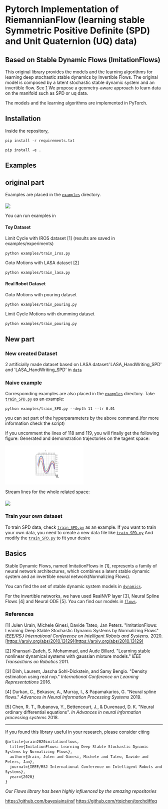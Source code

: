 # Pytorch Implementation of RiemannianFlow (learning stable Symmetric Positive Definite (SPD) and Unit Quaternion (UQ) data)
## Based on Stable Dynamic Flows (ImitationFlows)
This original library provides the models and the learning algorithms for learning deep stochastic stable dynamics by Invertible Flows.
The original model is composed by a latent stochastic stable dynamic system and an invertible flow. See [1](https://arxiv.org/abs/2010.13129)
We propose a geometry-aware approach to learn data on the manifold such as SPD or uq data.

The models and the learning algorithms are implemented in PyTorch.

## Installation
Inside the repository,

```
pip install -r requirements.txt
```

```
pip install -e .
```

## Examples
## original part
Examples are placed in the [`examples`](./examples) directory.

<img width="250" align="middle" src="https://github.com/TheCamusean/iflow/blob/main/.assets/rshape.gif">

You can run examples in

#### Toy Dataset
Limit Cycle with  IROS dataset [1] (results are saved in examples/experiments)

```
python examples/train_iros.py 
```

Goto Motions with LASA dataset [2]
```
python examples/train_lasa.py 
```

#### Real Robot Dataset
Goto Motions with pouring dataset
```
python examples/train_pouring.py 
```
Limit Cycle Motions with drumming dataset
```
python examples/train_pouring.py 
```
## New part
### New created Dataset
2 artificially made dataset based on LASA dataset:'LASA_HandWriting_SPD' and 'LASA_HandWriting_SPD' in [`data`](./data)
### Naive example
Correspomding examples are also placed in the [`examples`](./examples) directory.
Take [`train_SPD.py`](./examples/train_SPD.py) as an example:
```
python examples/train_SPD.py --depth 11 --lr 0.01
```
you can set part of the hyperparameters by the above command.(for more information check the script)

If you uncomment the lines of 118 amd 119, you will finally get the following figure:
Generated and demonstration trajectories on the tagent space:

<img width="250" align="middle" src="https://github.com/WeitaoZC/iflow/blob/main/results/trajectories/Sine_SPD.svg">

Stream lines for the whole related space:

<img width="250" align="middle" src="https://github.com/WeitaoZC/iflow/blob/main/results/stream3d/100dpi/Sine_SPD.png">


### Train your own dataset
To train SPD data, check [`train_SPD.py`](./examples/train_SPD.py) as an example.
If you want to train your own data, you need to create a new data file like [`train_SPD.py`](./ifloe/dataset/lasa_spd_dataset.py)
And modify the [`train_SPD.py`](./examples/train_SPD.py) to fit your desire

## Basics

Stable Dynamic Flows, named ImitationFlows in [1], represents a family of neural network architectures, 
which combines a latent stable dynamic system and an invertible neural network(Normalizing Flows).

You can find the set of stable dynamic system models in  [`dynamics`](./iflow/model/dynamics).

For the invertible networks, we have used RealNVP layer [3], Neural Spline Flows [4] and 
Neural ODE [5]. You can find our models in [`flows`](./iflow/model/flows).


### References
[1] Julen Urain, Michele Ginesi, Davide Tateo, Jan Peters. "ImitationFlows: Learning Deep Stable Stochastic 
Dynamic Systems by Normalizing Flows" *IEEE/RSJ International Conference on
Intelligent Robots and Systems.* 2020.[https://arxiv.org/abs/2010.13129](https://arxiv.org/abs/2010.13129)

[2] Khansari-Zadeh, S. Mohammad, and Aude Billard. "Learning stable nonlinear dynamical 
systems with gaussian mixture models." *IEEE Transactions on Robotics* 2011.

[3] Dinh, Laurent, Jascha Sohl-Dickstein, and Samy Bengio. 
"Density estimation using real nvp." *International Conference on Learning Representations* 2016.

[4] Durkan, C., Bekasov, A., Murray, I., & Papamakarios, G. 
"Neural spline flows." *Advances in Neural Information Processing Systems* 2019.

[5] Chen, R. T., Rubanova, Y., Bettencourt, J., & Duvenaud, D. K. 
"Neural ordinary differential equations". *In Advances in neural information processing systems* 2018.

---

If you found this library useful in your research, please consider citing
```
@article{urain2020imitationflows,
  title={ImitationFlows: Learning Deep Stable Stochastic Dynamic Systems by Normalizing Flows},
  author={Urain, Julen and Ginesi, Michele and Tateo, Davide and Peters, Jan},
  journal={IEEE/RSJ International Conference on Intelligent Robots and Systems},
  year={2020}
}
```

_Our Flows library has been highly influenced by the amazing repositories_
 
 https://github.com/bayesiains/nsf
 https://github.com/rtqichen/torchdiffeq
